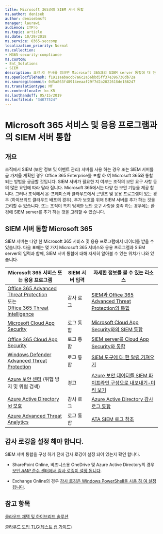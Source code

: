 ```yaml
---
title: Microsoft 365과의 SIEM 서버 통합
ms.author: deniseb
author: denisebmsft
manager: laurawi
audience: ITPro
ms.topic: article
ms.date: 10/29/2018
ms.service: O365-seccomp
localization_priority: Normal
ms.collection:
- M365-security-compliance
ms.custom:
- Ent_Solutions
- SIEM
description: 요약:이 문서를 읽으면 Microsoft 365과의 SIEM server 통합에 대 한 개요를 확인할 수 있습니다.
ms.openlocfilehash: f1911aabaccb7a6c2a56bbd5ff37e396730db72a
ms.sourcegitcommit: 0d5a863f48914eeaaf29f7d2a2022618de186247
ms.translationtype: MT
ms.contentlocale: ko-KR
ms.lasthandoff: 05/15/2019
ms.locfileid: "34077524"
---
```

# <a name="siem-server-integration-with-microsoft-365-services-and-applications"></a>Microsoft 365 서비스 및 응용 프로그램과의 SIEM 서버 통합

## <a name="overview"></a>개요

조직에서 SIEM (보안 정보 및 이벤트 관리) 서버를 사용 하는 경우 또는 SIEM 서버를 곧 가져올 계획인 경우 Office 365 Enterprise를 포함 하 여 Microsoft 365와 통합 되는 방법을 궁금할 것입니다. SIEM 서버가 필요한 지 여부는 조직의 보안 요구 사항 등의 많은 요인에 따라 달라 집니다. Microsoft 365에서는 다양 한 보안 기능을 제공 합니다. 그러나 조직에서 온-프레미스와 클라우드에서 콘텐츠 및 응용 프로그램이 있는 경우 (하이브리드 클라우드 배포의 경우), 추가 보호를 위해 SIEM 서버를 추가 하는 것을 고려할 수 있습니다. 또는 조직이 특히 엄격한 보안 요구 사항을 충족 하는 경우에는 환경에 SIEM server를 추가 하는 것을 고려할 수 있습니다.

## <a name="siem-server-integration-microsoft-365"></a>SIEM 서버 통합 Microsoft 365

SIEM 서버는 다양 한 Microsoft 365 서비스 및 응용 프로그램에서 데이터를 받을 수 있습니다. 다음 표에는 몇 가지 Microsoft 365 서비스와 응용 프로그램과 SIEM server의 입력과 함께, SIEM 서버 통합에 대해 자세히 알아볼 수 있는 위치가 나와 있습니다. 

| Microsoft 365 서비스 또는 응용 프로그램 | SIEM 서버 입력 | 자세한 정보를 볼 수 있는 리소스 |
| --- | --- | --- |
| [Office 365 Advanced Threat Protection](office-365-atp.md) <br/>   또는   <br/>[Office 365 Threat Intelligence](office-365-ti.md) | 감사 로그 | [SIEM과 Office 365 Advanced Threat Protection의 통합](siem-integration-with-office-365-ti.md) |
| [Microsoft Cloud App Security](https://docs.microsoft.com/cloud-app-security/what-is-cloud-app-security) | 로그 통합 | [Microsoft Cloud App Security와의 SIEM 통합](https://docs.microsoft.com/cloud-app-security/siem) |
| [Office 365 Cloud App Security](https://docs.microsoft.com/cloud-app-security/what-is-cloud-app-security) | 로그 통합 | [SIEM server를 Cloud App Security와 통합](https://docs.microsoft.com/cloud-app-security/siem) |
| [Windows Defender Advanced Threat Protection](https://docs.microsoft.com/windows/security/threat-protection/) | 로그 통합 | [SIEM 도구에 대 한 알림 가져오기](https://docs.microsoft.com/windows/security/threat-protection/windows-defender-atp/configure-siem-windows-defender-advanced-threat-protection) |
| [Azure 보안 센터](https://docs.microsoft.com/azure/security-center/security-center-intro) (위협 방지 및 위협 검색) | 경고 | [Azure 보안 데이터를 SIEM 파이프라인 구성으로 내보내기-미리 보기](https://docs.microsoft.com/azure/security-center/security-center-export-data-to-siem) |
| [Azure Active Directory Id 보호](https://docs.microsoft.com/azure/active-directory/identity-protection/overview) | 감사 로그 | [Azure Active Directory 감사 로그 통합](https://docs.microsoft.com/azure/security/security-azure-log-integration-ad) |
| [Azure Advanced Threat Analytics](https://docs.microsoft.com/azure/security/azure-threat-detection) | 로그 통합 | [ATA SIEM 로그 참조](https://docs.microsoft.com/advanced-threat-analytics/cef-format-sa) |

## <a name="audit-logging-must-be-turned-on"></a>감사 로깅을 설정 해야 합니다.

SIEM 서버 통합을 구성 하기 전에 감사 로깅이 설정 되어 있는지 확인 합니다. 

- SharePoint Online, 비즈니스용 OneDrive 및 Azure Active Directory의 경우 [보안 _AMP_ 준수 센터에서 감사 로깅이 설정 됩니다](https://docs.microsoft.com/office365/securitycompliance/turn-audit-log-search-on-or-off).

- Exchange Online의 경우 [감사 로깅은 Windows PowerShell을 사용 하 여 설정 됩니다](https://docs.microsoft.com/office365/securitycompliance/enable-mailbox-auditing).
 
## <a name="see-also"></a>참고 항목

[클라우드 채택 및 하이브리드 솔루션](https://docs.microsoft.com/office365/enterprise/cloud-adoption-and-hybrid-solutions)
  
[클라우드 도입 TLG(테스트 랩 가이드)](https://docs.microsoft.com/office365/enterprise/cloud-adoption-test-lab-guides-tlgs)


